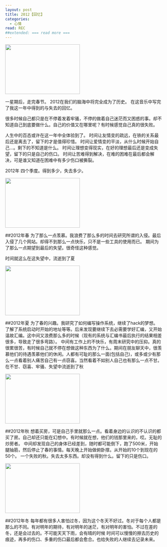 ```yaml
---
layout: post
title: 2012【回忆】
categories:
  - 心情
read: REC
##extended: === read more ===
---
```

<div class="figure box right no_margin_top"><img src="/moonblog/images/img/2013-02-14-first-blog.jpg" width="240" height="160"></div>
  
一星期后，走完春节。
2012在我们的脑海中将完全成为了历史。
在这音乐中写完了我这一年中得到的与失去的回忆。

很多时候自己都只是在不停着发着牢骚，不停的做着自己迷茫而又困惑的事。却不知道自己到底要做什么。自己的价值又在哪里呢？有时候感觉自己真的很失败。

人生中的百态或许在这一年中全体验到了。
时间让友情变的疏远，在铁的关系最后还是离去了，留下的才是值得珍惜。
时间让爱情变的平淡，从什么时候开始自己...。剩下的不知道是什么。
时间让理想变得现实，在好的理想最后还是变成失望，留下的只是自己的伤口。
时间让苦难得到解决，在难的困难在最后都会解决，可是谁又知道在困难中有多少伤口被撕裂。



 
2012年 四个季度。得到多少，失去多少。

<div class="figure box  "><img src="/moonblog/images/img/2013-02-14-first-blog.jpg" width="240" height="160"></div>

##2012年春
为了那么一点羡慕。我浪费了那么多的时间去研究所谓的入侵。最后入侵了几个网站。却得不到那么一点快乐，只不是一些工具的使用而已。
期间为了那么一点期望到最后的失望。很奇怪这种感觉。

时间就这么在这失望中，流逝到了夏






<div class="figure box "><img src="/moonblog/images/img/2013-02-14-first-blog.jpg" width="240" height="160"></div>

##2012年夏
为了春的兴趣。我研究了如何编写操作系统，继续了hack的梦想。了解了系统启动时开始的地址等等。后来发现要继续下去必需要学好汇编，又开始温故汇编。这中间又浪费那么多的时候（现有的系统与汇编书最后执行的结果相差很多，导致走了很多弯路）。
中间有工作上的不快乐，有周末研究中的压抑。真的很累很苦，有时候自己就不停在想做这种东西为了什么。期间在朋友聊天中，很羡慕他们的待遇羡慕他们的休闲。人都有可耻的那么一面(包括自己)，或多或少有那么一点看着别人痛苦自己有一点窃喜。当然看着不如别人自己也有那么一点不甘。
在不甘、窃喜、牢骚、失望中流逝到了秋





<div class="figure box "><img src="/moonblog/images/img/2013-02-14-first-blog.jpg" width="240" height="160"></div>

##2012年秋
想着买房，可是自己手里就那么一点。看着身边的认识的不认识的都买了房。自己却还只能在幻想中。有时候就在想，他们的钱那里来的，哎。无耻的炒房者。
中间却发现自己的身体已经差到，随时都可能倒下，跑了500米，开始腿抽筋，然后停止了春的事情。每天晚上开始做俯卧撑。从开始的10个到现在的50个。
一个失败的秋。失去太多东西。却没有得到什么。留下的只是伤口。





<div class="figure box "><img src="/moonblog/images/img/2013-02-14-first-blog.jpg" width="240" height="160"></div>





##2012年冬
每年都有很多人害怕过冬，因为这个冬天不好过。冬对于每个人都是那么的不同。有对明年的期待，有对明年的迷茫，有对明年的害怕。不过在差的冬，还是会过去的。不可能天天下雨，会有晴的时候
时间可以慢慢的擦去历史的痕迹，再多的伤口、多重的伤口最后都会愈合。也给失败的人继续去记录未来。

